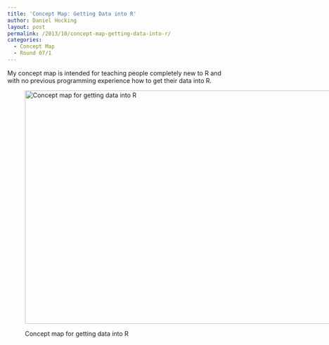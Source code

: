 ```yaml
---
title: 'Concept Map: Getting Data into R'
author: Daniel Hocking
layout: post
permalink: /2013/10/concept-map-getting-data-into-r/
categories:
  - Concept Map
  - Round 07/1
---
```

My concept map is intended for teaching people completely new to R and with no previous programming experience how to get their data into R.<figure id="attachment_4766" style="width: 707px;" class="wp-caption aligncenter">

[<img class="size-large wp-image-4766" alt="Concept map for getting data into R" src="http://teaching.software-carpentry.org/wp-content/uploads/2013/10/IMG_0693-1024x768.jpg" width="707" height="530" />][1]<figcaption class="wp-caption-text">Concept map for getting data into R</figcaption></figure>

 [1]: http://teaching.software-carpentry.org/wp-content/uploads/2013/10/IMG_0693.jpg